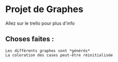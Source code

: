 Projet de Graphes
=================
Allez sur le trello pour plus d'info

Choses faites : 
---------------
	Les différents graphes sont *générés*
	La coloration des cases peut-être réinitialisée

